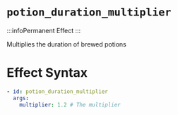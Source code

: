 # `potion_duration_multiplier`
:::infoPermanent Effect
:::

Multiplies the duration of brewed potions

# Effect Syntax
```yaml
- id: potion_duration_multiplier
  args:
    multiplier: 1.2 # The multiplier
```
